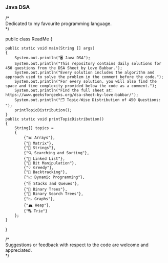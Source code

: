 ### Java DSA

/* <br>
Dedicated to my favourite programming language. <br>
*/

public class ReadMe 
{

    public static void main(String [] args) 
    {
        System.out.println("🖥️ Java DSA");
        System.out.println("This repository contains daily solutions for 450 questions from the DSA Sheet by Love Babbar.");
        System.out.println("Every solution includes the algorithm and approach used to solve the problem in the comment before the code.");
        System.out.println("For every solution, you will also find the space and time complexity provided below the code as a comment.");
        System.out.println("Find the full sheet at: https://www.geeksforgeeks.org/dsa-sheet-by-love-babbar/");
        System.out.println("🗂️ Topic-Wise Distribution of 450 Questions: ");
        printTopicDistribution();
    }
    public static void printTopicDistribution() 
    {
        String[] topics = 
        {
            {"📊 Arrays"},
            {"🔢 Matrix"},
            {"🧵 Strings"},
            {"🔍 Searching and Sorting"},
            {"🔗 Linked List"},
            {"🧮 Bit Manipulation"},
            {"💡 Greedy"},
            {"🔄 Backtracking"},
            {"📈 Dynamic Programming"},
            {"🗄️ Stacks and Queues"},
            {"🌳 Binary Trees"},
            {"🌲 Binary Search Trees"},
            {"📉 Graphs"},
            {"🏔️ Heap"},
            {"🔠 Trie"}
        };
    }
    
}

/* <br>
Suggestions or feedback with respect to the code are welcome and appreciated. <br>
*/
